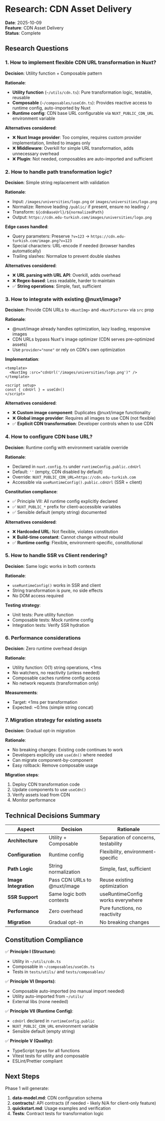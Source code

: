 # Research: CDN Asset Delivery

**Date**: 2025-10-09  
**Feature**: CDN Asset Delivery  
**Status**: Complete

## Research Questions

### 1. How to implement flexible CDN URL transformation in Nuxt?

**Decision**: Utility function + Composable pattern

**Rationale**:
- **Utility function** (`~/utils/cdn.ts`): Pure transformation logic, testable, reusable
- **Composable** (`~/composables/useCdn.ts`): Provides reactive access to runtime config, auto-imported by Nuxt
- **Runtime config**: CDN base URL configurable via `NUXT_PUBLIC_CDN_URL` environment variable

**Alternatives considered**:
- ❌ **Nuxt Image provider**: Too complex, requires custom provider implementation, limited to images only
- ❌ **Middleware**: Overkill for simple URL transformation, adds unnecessary overhead
- ❌ **Plugin**: Not needed, composables are auto-imported and sufficient

### 2. How to handle path transformation logic?

**Decision**: Simple string replacement with validation

**Rationale**:
- Input: `/images/universities/logo.png` or `images/universities/logo.png`
- Normalize: Remove leading `/public/` if present, ensure no leading `/`
- Transform: `${cdnBaseUrl}/${normalizedPath}`
- Output: `https://cdn.edu-turkish.com/images/universities/logo.png`

**Edge cases handled**:
- Query parameters: Preserve `?v=123` → `https://cdn.edu-turkish.com/image.png?v=123`
- Special characters: URL-encode if needed (browser handles automatically)
- Trailing slashes: Normalize to prevent double slashes

**Alternatives considered**:
- ❌ **URL parsing with URL API**: Overkill, adds overhead
- ❌ **Regex-based**: Less readable, harder to maintain
- ✅ **String operations**: Simple, fast, sufficient

### 3. How to integrate with existing @nuxt/image?

**Decision**: Provide CDN URLs to `<NuxtImg>` and `<NuxtPicture>` via `src` prop

**Rationale**:
- @nuxt/image already handles optimization, lazy loading, responsive images
- CDN URLs bypass Nuxt's image optimizer (CDN serves pre-optimized assets)
- Use `provider="none"` or rely on CDN's own optimization

**Implementation**:
```vue
<template>
  <NuxtImg :src="cdnUrl('/images/universities/logo.png')" />
</template>

<script setup>
const { cdnUrl } = useCdn()
</script>
```

**Alternatives considered**:
- ❌ **Custom image component**: Duplicates @nuxt/image functionality
- ❌ **Global image provider**: Requires all images to use CDN (not flexible)
- ✅ **Explicit CDN transformation**: Developer controls when to use CDN

### 4. How to configure CDN base URL?

**Decision**: Runtime config with environment variable override

**Rationale**:
- Declared in `nuxt.config.ts` under `runtimeConfig.public.cdnUrl`
- Default: `''` (empty, CDN disabled by default)
- Override: `NUXT_PUBLIC_CDN_URL=https://cdn.edu-turkish.com`
- Accessible via `useRuntimeConfig().public.cdnUrl` (SSR + client)

**Constitution compliance**:
- ✅ Principle VII: All runtime config explicitly declared
- ✅ `NUXT_PUBLIC_*` prefix for client-accessible variables
- ✅ Sensible default (empty string) documented

**Alternatives considered**:
- ❌ **Hardcoded URL**: Not flexible, violates constitution
- ❌ **Build-time constant**: Cannot change without rebuild
- ✅ **Runtime config**: Flexible, environment-specific, constitutional

### 5. How to handle SSR vs Client rendering?

**Decision**: Same logic works in both contexts

**Rationale**:
- `useRuntimeConfig()` works in SSR and client
- String transformation is pure, no side effects
- No DOM access required

**Testing strategy**:
- Unit tests: Pure utility function
- Composable tests: Mock runtime config
- Integration tests: Verify SSR hydration

### 6. Performance considerations

**Decision**: Zero runtime overhead design

**Rationale**:
- Utility function: O(1) string operations, <1ms
- No watchers, no reactivity (unless needed)
- Composable caches runtime config access
- No network requests (transformation only)

**Measurements**:
- Target: <1ms per transformation
- Expected: ~0.1ms (simple string concat)

### 7. Migration strategy for existing assets

**Decision**: Gradual opt-in migration

**Rationale**:
- No breaking changes: Existing code continues to work
- Developers explicitly use `useCdn()` where needed
- Can migrate component-by-component
- Easy rollback: Remove composable usage

**Migration steps**:
1. Deploy CDN transformation code
2. Update components to use `useCdn()`
3. Verify assets load from CDN
4. Monitor performance

## Technical Decisions Summary

| Aspect | Decision | Rationale |
|--------|----------|-----------|
| **Architecture** | Utility + Composable | Separation of concerns, testability |
| **Configuration** | Runtime config | Flexibility, environment-specific |
| **Path Logic** | String normalization | Simple, fast, sufficient |
| **Image Integration** | Pass CDN URLs to @nuxt/image | Reuse existing optimization |
| **SSR Support** | Same logic both contexts | useRuntimeConfig works everywhere |
| **Performance** | Zero overhead | Pure functions, no reactivity |
| **Migration** | Gradual opt-in | No breaking changes |

## Constitution Compliance

✅ **Principle I (Structure)**: 
- Utility in `~/utils/cdn.ts`
- Composable in `~/composables/useCdn.ts`
- Tests in `tests/utils/` and `tests/composables/`

✅ **Principle VI (Imports)**:
- Composable auto-imported (no manual import needed)
- Utility auto-imported from `~/utils/`
- External libs (none needed)

✅ **Principle VII (Runtime Config)**:
- `cdnUrl` declared in `runtimeConfig.public`
- `NUXT_PUBLIC_CDN_URL` environment variable
- Sensible default (empty string)

✅ **Principle V (Quality)**:
- TypeScript types for all functions
- Vitest tests for utility and composable
- ESLint/Prettier compliant

## Next Steps

Phase 1 will generate:
1. **data-model.md**: CDN configuration schema
2. **contracts/**: API contracts (if needed - likely N/A for client-only feature)
3. **quickstart.md**: Usage examples and verification
4. **Tests**: Contract tests for transformation logic
